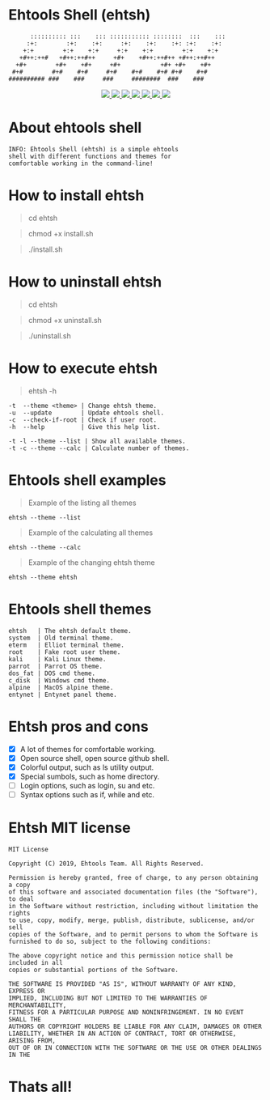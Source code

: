 # Ehtools Shell (ehtsh)

          :::::::::: :::    ::: ::::::::::: ::::::::  :::    ::: 
         :+:        :+:    :+:     :+:    :+:    :+: :+:    :+:  
        +:+        +:+    +:+     +:+    +:+        +:+    +:+   
       +#++:++#   +#++:++#++     +#+    +#++:++#++ +#++:++#++    
      +#+        +#+    +#+     +#+           +#+ +#+    +#+     
     #+#        #+#    #+#     #+#    #+#    #+# #+#    #+#      
    ########## ###    ###     ###     ########  ###    ###       
    
<p align="center">
  <a href="http://entynetproject.simplesite.com/">
    <img src="https://img.shields.io/badge/entynetproject-Ivan%20Nikolsky-blue.svg">
  </a>
  <a href="https://github.com/entynetproject/ehtsh/releases">
    <img src="https://img.shields.io/github/release/entynetproject/ehtsh.svg">
  </a>
  <a href="https://wikipedia.org/wiki/Shell_script">
    <img src="https://img.shields.io/badge/language-shell-green.svg">
 </a>
  <a href="https://github.com/entynetproject/ehtsh">
      <img src="https://img.shields.io/badge/themes-10-red.svg?maxAge=2592000">
 </a>
  <a href="https://github.com/entynetproject/ehtsh/issues?q=is%3Aissue+is%3Aclosed">
      <img src="https://img.shields.io/github/issues/entynetproject/ehtsh.svg">
  </a>
  <a href="https://github.com/entynetproject/ehtsh/wiki">
      <img src="https://img.shields.io/badge/wiki%20-ehtsh-lightgrey.svg">
 </a>
  <a href="https://twitter.com/ehtools">
    <img src="https://img.shields.io/badge/twitter-ehtools-blue.svg">
 </a>
</p>

# About ehtools shell

    INFO: Ehtools Shell (ehtsh) is a simple ehtools 
    shell with different functions and themes for 
    comfortable working in the command-line!

# How to install ehtsh

> cd ehtsh

> chmod +x install.sh

> ./install.sh

# How to uninstall ehtsh

> cd ehtsh

> chmod +x uninstall.sh

> ./uninstall.sh

# How to execute ehtsh

> ehtsh -h

    -t  --theme <theme> | Change ehtsh theme.
    -u  --update        | Update ehtools shell.
    -c  --check-if-root | Check if user root.
    -h  --help          | Give this help list.
    
    -t -l --theme --list | Show all available themes.
    -t -c --theme --calc | Calculate number of themes.

# Ehtools shell examples

> Example of the listing all themes

    ehtsh --theme --list
    
> Example of the calculating all themes

    ehtsh --theme --calc

> Example of the changing ehtsh theme

    ehtsh --theme ehtsh

# Ehtools shell themes

    ehtsh   | The ehtsh default theme.
    system  | Old terminal theme.
    eterm   | Elliot terminal theme.
    root    | Fake root user theme.
    kali    | Kali Linux theme.
    parrot  | Parrot OS theme.
    dos_fat | DOS cmd theme.
    c_disk  | Windows cmd theme.
    alpine  | MacOS alpine theme.
    entynet | Entynet panel theme.

# Ehtsh pros and cons

- [x] A lot of themes for comfortable working.
- [x] Open source shell, open source github shell.
- [x] Colorful output, such as ls utility output.
- [x] Special sumbols, such as home directory.
- [ ] Login options, such as login, su and etc.
- [ ] Syntax options such as if, while and etc.
 
# Ehtsh MIT license
 
    MIT License

    Copyright (C) 2019, Ehtools Team. All Rights Reserved.

    Permission is hereby granted, free of charge, to any person obtaining a copy
    of this software and associated documentation files (the "Software"), to deal
    in the Software without restriction, including without limitation the rights
    to use, copy, modify, merge, publish, distribute, sublicense, and/or sell
    copies of the Software, and to permit persons to whom the Software is
    furnished to do so, subject to the following conditions:

    The above copyright notice and this permission notice shall be included in all
    copies or substantial portions of the Software.
    
    THE SOFTWARE IS PROVIDED "AS IS", WITHOUT WARRANTY OF ANY KIND, EXPRESS OR
    IMPLIED, INCLUDING BUT NOT LIMITED TO THE WARRANTIES OF MERCHANTABILITY,
    FITNESS FOR A PARTICULAR PURPOSE AND NONINFRINGEMENT. IN NO EVENT SHALL THE
    AUTHORS OR COPYRIGHT HOLDERS BE LIABLE FOR ANY CLAIM, DAMAGES OR OTHER
    LIABILITY, WHETHER IN AN ACTION OF CONTRACT, TORT OR OTHERWISE, ARISING FROM,
    OUT OF OR IN CONNECTION WITH THE SOFTWARE OR THE USE OR OTHER DEALINGS IN THE
 
 # Thats all!
    
